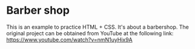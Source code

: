 # Barber shop

This is an example to practice HTML + CSS. It's about a barbershop. The original project can be obtained from YouTube at the following link: https://www.youtube.com/watch?v=nmN1uyHix9A
